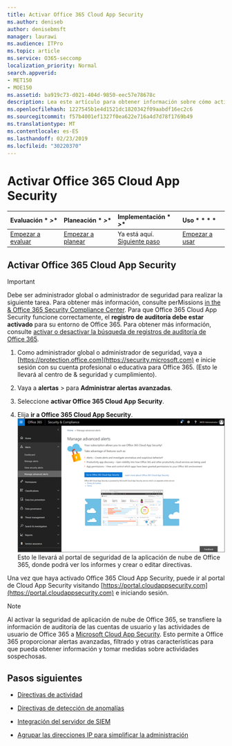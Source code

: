 ```yaml
---
title: Activar Office 365 Cloud App Security
ms.author: deniseb
author: denisebmsft
manager: laurawi
ms.audience: ITPro
ms.topic: article
ms.service: O365-seccomp
localization_priority: Normal
search.appverid:
- MET150
- MOE150
ms.assetid: ba919c73-d021-404d-9850-eec57e78678c
description: Lea este artículo para obtener información sobre cómo activar la seguridad de aplicaciones en la nube de Office 365, con la tecnología Cloud App Security en Microsoft Azure.
ms.openlocfilehash: 1227545b1e4d1521dc1820342f09aabdf16ec2c6
ms.sourcegitcommit: f57b4001ef1327f0ea622e716a4d7d78f1769b49
ms.translationtype: MT
ms.contentlocale: es-ES
ms.lasthandoff: 02/23/2019
ms.locfileid: "30220370"
---
```

# <a name="turn-on-office-365-cloud-app-security"></a>Activar Office 365 Cloud App Security
  
|Evaluación * *\>**|Planeación * *\>**|Implementación * *\>**|Uso * * * *|
|:-----|:-----|:-----|:-----|
|[Empezar a evaluar](office-365-cas-overview.md) <br/> |[Empezar a planear](get-ready-for-office-365-cas.md) <br/> |Ya está aquí.  <br/> [Siguiente paso](activity-policies-and-alerts.md) <br/> |[Empezar a usar](utilization-activities-for-ocas.md) <br/> |
  
## <a name="turn-on-office-365-cloud-app-security"></a>Activar Office 365 Cloud App Security

> [!IMPORTANT]
> Debe ser administrador global o administrador de seguridad para realizar la siguiente tarea. Para obtener más información, consulte perMissions [in the &amp; Office 365 Security Compliance Center](permissions-in-the-security-and-compliance-center.md). Para que Office 365 Cloud App Security funcione correctamente, el **registro de auditoría debe estar activado** para su entorno de Office 365. Para obtener más información, consulte [activar o desactivar la búsqueda de registros de auditoría de Office 365](turn-audit-log-search-on-or-off.md). 
  
1. Como administrador global o administrador de seguridad, vaya a [https://protection.office.com](https://security.microsoft.com) e inicie sesión con su cuenta profesional o educativa para Office 365. (Esto le llevará al centro de &amp; seguridad y cumplimiento). 
    
2. Vaya a **alertas** \> para **Administrar alertas avanzadas**.
    
3. Seleccione **activar Office 365 Cloud App Security**.
    
4. Elija **ir a Office 365 Cloud App Security**.<br/>![En el centro &amp; de seguridad y cumplimiento, elija Administrar alertas avanzadas para ir a Office 365 Cloud App Security.](media/958632d4-03e3-4ade-8e22-d5509db6fca7.png)<br/>Esto le llevará al portal de seguridad de la aplicación de nube de Office 365, donde podrá ver los informes y crear o editar directivas.

Una vez que haya activado Office 365 Cloud App Security, puede ir al portal de Cloud App Security visitando [https://portal.cloudappsecurity.com](https://portal.cloudappsecurity.com) e iniciando sesión.
    
> [!NOTE]
> Al activar la seguridad de aplicación de nube de Office 365, se transfiere la información de auditoría de las cuentas de usuario y las actividades de usuario de Office 365 a [Microsoft Cloud App Security](https://aka.ms/whatiscas). Esto permite a Office 365 proporcionar alertas avanzadas, filtrado y otras características para que pueda obtener información y tomar medidas sobre actividades sospechosas. 
  
## <a name="next-steps"></a>Pasos siguientes

- [Directivas de actividad](activity-policies-and-alerts.md)
    
- [Directivas de detección de anomalías](anomaly-detection-policies-in-ocas.md)
    
- [Integración del servidor de SIEM](integrate-your-siem-server-with-office-365-cas.md)
    
- [Agrupar las direcciones IP para simplificar la administración](group-your-ip-addresses-in-ocas.md)
    

